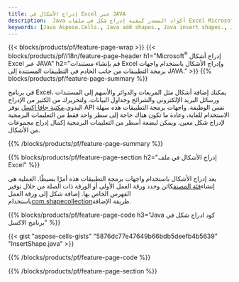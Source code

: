 ```yaml
---
title: إدراج الأشكال في Excel عبر JAVA
description:  Java أكواد المصدر كيفية إدراج شكل في ملفات Excel Microsoft باستخدام مكتبة JAVA.
keywords: [Java Aspose.Cells., Java add shapes., Java insert shapes., Java create shapes]
---
```

{{< blocks/products/pf/feature-page-wrap >}}
{{< blocks/products/pf/i18n/feature-page-header h1="Microsoft<sup>&reg;</sup> إدراج أشكال Excel عبر JAVA" h2="قم بإنشاء مستندات Excel وإدراج الأشكال باستخدام واجهات برمجة التطبيقات من جانب الخادم في التطبيقات المستندة إلى JAVA." >}}
{{% blocks/products/pf/feature-page-summary %}}

 في برنامج Excel، يمكنك إضافة أشكال مثل المربعات والدوائر والأسهم إلى المستندات ورسائل البريد الإلكتروني والشرائح وجداول البيانات. ولتحريرك من الكثير من الإدراج اليدوي،[مكتبة جافا إكسل](https://releases.aspose.com/cells/java/) يوفر API نفس الوظيفة. واجهات برمجة التطبيقات هذه سهلة الاستخدام للغاية، وعادة ما تكون هناك حاجة إلى سطر واحد فقط من التعليمات البرمجية لإدراج شكل معين، ويمكن لبضعة أسطر من التعليمات البرمجية إكمال إدراج مجموعات من الأشكال.

{{% /blocks/products/pf/feature-page-summary %}}

{{% blocks/products/pf/feature-page-section h2="إدراج الأشكال في ملف Excel" %}}

 يعد إدراج الأشكال باستخدام واجهات برمجة التطبيقات هذه أمرًا بسيطًا. العملية هي إنشاء[فئة المصنف](https://reference.aspose.com/cells/java/com.aspose.cells/workbook/)كائن وحدد ورقة العمل الأولى أو الورقة ذات الصلة من خلال توفير الفهرس الخاص بها. إضافة شكل إلى ورقة العمل باستخدام[com.shapecollection](https://reference.aspose.com/cells/java/com.aspose.cells/shapecollection/)طريقة الإضافة.

{{% blocks/products/pf/feature-page-code h3="Java كود ادراج شكل في برنامج الاكسل" %}}

{{< gist "aspose-cells-gists" "5876dc77e47649b66bdb5deefb4b5639" "InsertShape.java" >}}

{{% /blocks/products/pf/feature-page-code %}}

{{% /blocks/products/pf/feature-page-section %}}
